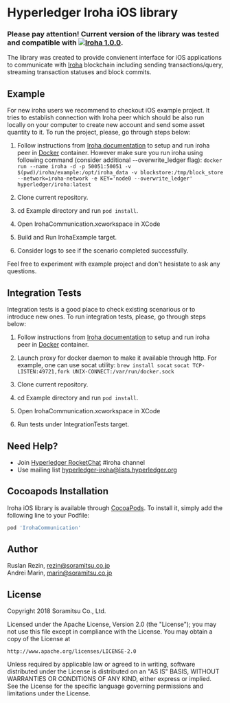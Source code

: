 # Hyperledger Iroha iOS library

### Please pay attention! Current version of the library was tested and compatible with [![Iroha 1.0.0](https://img.shields.io/badge/Iroha-1.0.1-green.svg)](https://github.com/hyperledger/iroha/releases/tag/1.0.1).

The library was created to provide convienent interface for iOS applications to communicate with [Iroha](https://github.com/hyperledger/iroha) blockchain including sending transactions/query, streaming transaction statuses and block commits.

## Example

For new iroha users we recommend to checkout iOS example project. It tries to establish connection with Iroha peer which should be also run locally on your computer to create new account and send some asset quantity to it. To run the project, please, go through steps below:

1. Follow instructions from [Iroha documentation](https://iroha.readthedocs.io/en/latest/getting_started/) to setup and run iroha peer in [Docker](https://www.docker.com) container. However make sure you run iroha using following command (consider additional --overwrite_ledger flag):
```docker run --name iroha -d -p 50051:50051 -v $(pwd)/iroha/example:/opt/iroha_data -v blockstore:/tmp/block_store --network=iroha-network -e KEY='node0 --overwrite_ledger' hyperledger/iroha:latest```

2. Clone current repository.

3. cd Example directory and run ```pod install```.

4. Open IrohaCommunication.xcworkspace in XCode

6. Build and Run IrohaExample target.

7. Consider logs to see if the scenario completed successfully.

Feel free to experiment with example project and don't hesistate to ask any questions.

## Integration Tests

Integration tests is a good place to check existing scenarious or to introduce new ones. To run integration tests, please, go through steps below:

1. Follow instructions from [Iroha documentation](https://iroha.readthedocs.io/en/latest/getting_started/) to setup and run iroha peer in [Docker](https://www.docker.com) container.

2. Launch proxy for docker daemon to make it available through http. For example, one can use socat utility:
```brew install socat```
 ```socat TCP-LISTEN:49721,fork UNIX-CONNECT:/var/run/docker.sock``` 

3. Clone current repository.

4. cd Example directory and run ```pod install```.

5. Open IrohaCommunication.xcworkspace in XCode

6. Run tests under IntegrationTests target.

## Need Help?

* Join [Hyperledger RocketChat](https://chat.hyperledger.org) #iroha channel 
* Use mailing list [hyperledger-iroha@lists.hyperledger.org](mailto:hyperledger-iroha@lists.hyperledger.org)

## Cocoapods Installation

Iroha iOS library is available through [CocoaPods](https://cocoapods.org). To install
it, simply add the following line to your Podfile:

```ruby
pod 'IrohaCommunication'
```

## Author

Ruslan Rezin, rezin@soramitsu.co.jp  
Andrei Marin, marin@soramitsu.co.jp

## License

Copyright 2018 Soramitsu Co., Ltd.

Licensed under the Apache License, Version 2.0 (the "License"); you may not use this file except in compliance with the License. You may obtain a copy of the License at
```
http://www.apache.org/licenses/LICENSE-2.0
```
Unless required by applicable law or agreed to in writing, software distributed under the License is distributed on an "AS IS" BASIS, WITHOUT WARRANTIES OR CONDITIONS OF ANY KIND, either express or implied. See the License for the specific language governing permissions and limitations under the License.
